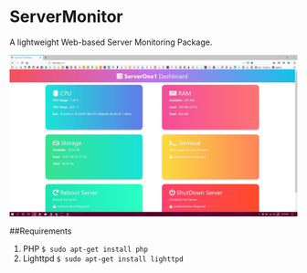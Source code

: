 # ServerMonitor
A lightweight Web-based Server Monitoring Package.

![picture alt](https://raw.githubusercontent.com/mukherjeearnab/ServerMonitor/master/SharedScreenshot.jpg "Screenshot")

##Requirements
1. PHP
`$ sudo apt-get install php`
2. Lighttpd
`$ sudo apt-get install lighttpd`
